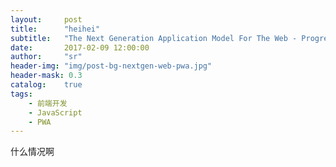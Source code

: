 ```yaml
---
layout:     post
title:      "heihei"
subtitle:   "The Next Generation Application Model For The Web - Progressive Web App"
date:       2017-02-09 12:00:00
author:     "sr"
header-img: "img/post-bg-nextgen-web-pwa.jpg"
header-mask: 0.3
catalog:    true
tags:
    - 前端开发
    - JavaScript
    - PWA
---
```



什么情况啊

